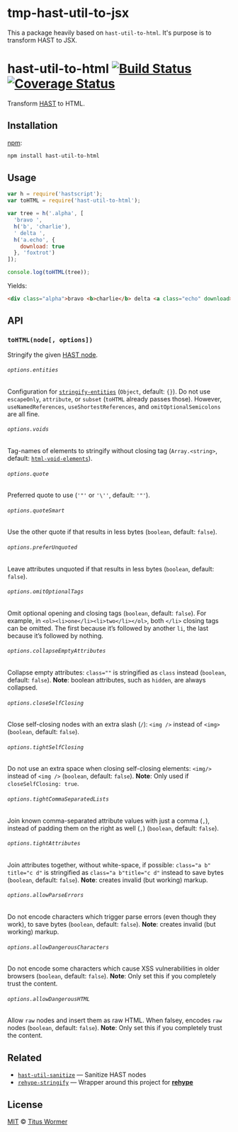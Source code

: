 # tmp-hast-util-to-jsx
This a package heavily based on `hast-util-to-html`. It's purpose is to transform HAST to JSX.

# hast-util-to-html [![Build Status][travis-badge]][travis] [![Coverage Status][codecov-badge]][codecov]

Transform [HAST][] to HTML.

## Installation

[npm][]:

```bash
npm install hast-util-to-html
```

## Usage

```javascript
var h = require('hastscript');
var toHTML = require('hast-util-to-html');

var tree = h('.alpha', [
  'bravo ',
  h('b', 'charlie'),
  ' delta ',
  h('a.echo', {
    download: true
  }, 'foxtrot')
]);

console.log(toHTML(tree));
```

Yields:

```html
<div class="alpha">bravo <b>charlie</b> delta <a class="echo" download>foxtrot</a></div>
```

## API

### `toHTML(node[, options])`

Stringify the given [HAST node][hast].

###### `options.entities`

Configuration for [`stringify-entities`][stringify-entities]
(`Object`, default: `{}`).  Do not use `escapeOnly`, `attribute`, or
`subset` (`toHTML` already passes those).  However, `useNamedReferences`,
`useShortestReferences`, and `omitOptionalSemicolons` are all fine.

###### `options.voids`

Tag-names of elements to stringify without closing tag (`Array.<string>`,
default: [`html-void-elements`][html-void-elements]).

###### `options.quote`

Preferred quote to use (`'"'` or `'\''`, default: `'"'`).

###### `options.quoteSmart`

Use the other quote if that results in less bytes (`boolean`, default:
`false`).

###### `options.preferUnquoted`

Leave attributes unquoted if that results in less bytes (`boolean`,
default: `false`).

###### `options.omitOptionalTags`

Omit optional opening and closing tags (`boolean`, default: `false`).
For example, in `<ol><li>one</li><li>two</li></ol>`, both `</li>`
closing tags can be omitted.  The first because it’s followed by
another `li`, the last because it’s followed by nothing.

###### `options.collapseEmptyAttributes`

Collapse empty attributes: `class=""` is stringified as `class` instead
(`boolean`, default: `false`).  **Note**: boolean attributes, such as
`hidden`, are always collapsed.

###### `options.closeSelfClosing`

Close self-closing nodes with an extra slash (`/`): `<img />` instead of
`<img>` (`boolean`, default: `false`).

###### `options.tightSelfClosing`

Do not use an extra space when closing self-closing elements: `<img/>`
instead of `<img />` (`boolean`, default: `false`).  **Note**: Only used
if `closeSelfClosing: true`.

###### `options.tightCommaSeparatedLists`

Join known comma-separated attribute values with just a comma (`,`),
instead of padding them on the right as well (`,`) (`boolean`,
default: `false`).

###### `options.tightAttributes`

Join attributes together, without white-space, if possible:
`class="a b" title="c d"` is stringified as `class="a b"title="c d"`
instead to save bytes (`boolean`, default: `false`).  **Note**: creates
invalid (but working) markup.

###### `options.allowParseErrors`

Do not encode characters which trigger parse errors (even though they
work), to save bytes (`boolean`, default: `false`).  **Note**: creates
invalid (but working) markup.

###### `options.allowDangerousCharacters`

Do not encode some characters which cause XSS vulnerabilities in older
browsers (`boolean`, default: `false`).  **Note**: Only set this if you
completely trust the content.

###### `options.allowDangerousHTML`

Allow `raw` nodes and insert them as raw HTML.  When falsey, encodes
`raw` nodes (`boolean`, default: `false`).  **Note**: Only set this if
you completely trust the content.

## Related

*   [`hast-util-sanitize`][hast-util-sanitize]
    — Sanitize HAST nodes
*   [`rehype-stringify`](https://github.com/wooorm/rehype/tree/master/packages/rehype-stringify)
    — Wrapper around this project for [**rehype**](https://github.com/wooorm/rehype)

## License

[MIT][license] © [Titus Wormer][author]

<!-- Definitions -->

[travis-badge]: https://img.shields.io/travis/syntax-tree/hast-util-to-html.svg

[travis]: https://travis-ci.org/syntax-tree/hast-util-to-html

[codecov-badge]: https://img.shields.io/codecov/c/github/syntax-tree/hast-util-to-html.svg

[codecov]: https://codecov.io/github/syntax-tree/hast-util-to-html

[npm]: https://docs.npmjs.com/cli/install

[license]: LICENSE

[author]: http://wooorm.com

[hast]: https://github.com/syntax-tree/hast

[html-void-elements]: https://github.com/wooorm/html-void-elements

[stringify-entities]: https://github.com/wooorm/stringify-entities

[hast-util-sanitize]: https://github.com/syntax-tree/hast-util-sanitize
